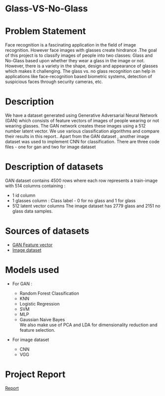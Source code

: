 # Glass-VS-No-Glass

# Problem Statement
Face recognition is a fascinating application in the field of image recognition. However face images with glasses create hindrance .The goal of this project is to classify images of people into two classes: Glass and No-Glass based upon whether they wear a glass in the image or not. However, there is a variety in the shape, design and appearance of glasses which makes it challenging. The glass vs. no glass recognition can help in applications like face-recognition based biometric systems, detection of suspicious faces through security cameras, etc.

# Description

We have a dataset generated using Generative Adversarial Neural Network (GAN) which consists of feature vectors of images of people wearing or not wearing glasses. The GAN network creates these images using a 512 number latent vector. We use various classification algorithms and compare their results in this report.. Apart from the GAN dataset , another image dataset was used to implement CNN for classification.
There are three code files - one for gan and two for image dataset

# Description of datasets

GAN dataset contains 4500  rows where each row represents a train-image with 514 columns containing :
- 1 id column
- 1 glasses column : Class label - 0 for no glass and 1 for glass
- 512 latent vector columns
The image dataset has 2779 glass and 2151 no glass data samples.

# Sources of datasets
- [GAN Feature vector](https://www.kaggle.com/jeffheaton/glasses-or-no-glasses/)
- [Image dataset](https://www.kaggle.com/jorgebuenoperez/datacleaningglassesnoglasses)

# Models used 
- For GAN :
   - Random Forest Classification
   - KNN
   - Logistic Regression
   - SVM
   - MLP
   - Gaussian Naive Bayes<br/>
    We also make use of  PCA and LDA for dimensionality reduction and feature selection.
    
- For image dataset
    - CNN
    - VGG

# Project Report 
[Report](https://docs.google.com/document/d/1tlITSOfW7ZYc40DzOBEnw_TdNz5BtmDwrE8PRAapzEg/edit?usp=sharing)
